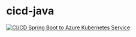 # cicd-java

[![CI/CD Spring Boot to Azure Kubernetes Service](https://github.com/eggboy/cicd-java/actions/workflows/maven.yml/badge.svg)](https://github.com/eggboy/cicd-java/actions/workflows/maven.yml)
